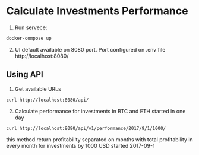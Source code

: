 # Calculate Investments Performance
1. Run servece:
```sh
docker-compose up
```
2. UI default available on 8080 port. Port configured on .env file
http://localhost:8080/

## Using API
1. Get available URLs
```sh
curl http://localhost:8080/api/
```
2. Calculate performance for investments in BTC and ETH started in one day
```sh
curl http://localhost:8080/api/v1/performance/2017/9/1/1000/
```
this method return profitability separated on months with total profitability in every month for investments by 1000 USD started 2017-09-1 
